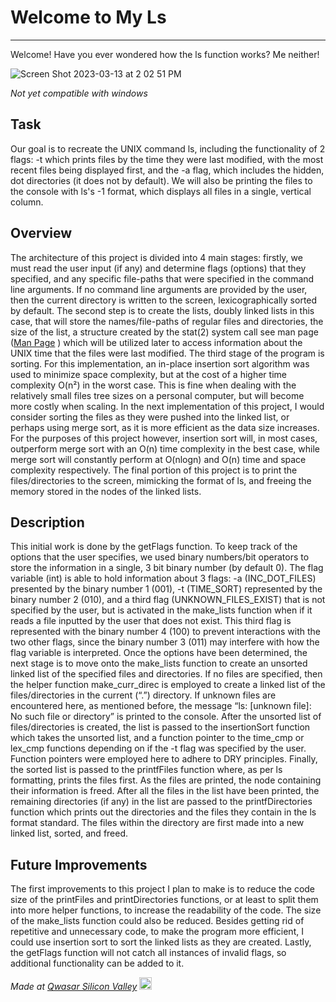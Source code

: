 # Welcome to My Ls
***
Welcome! Have you ever wondered how the ls function works? Me neither!

![Screen Shot 2023-03-13 at 2 02 51 PM](https://user-images.githubusercontent.com/73136662/224789334-317b9f8f-6dd2-42b1-aeff-89a22c3eca84.png)

*Not yet compatible with windows*

## Task
Our goal is to recreate the UNIX command ls, including the functionality of 2 flags: -t which prints files by the time they were last modified, with the most recent files being displayed first, and the -a flag, which includes the hidden, dot directories (it does not by default). We will also be printing the files to the console with ls's -1 format, which displays all files in a single, vertical column. 


## Overview
The architecture of this project is divided into 4 main stages: firstly, we must read the user input (if any) and determine flags (options) that they specified, and any specific file-paths that were specified in the command line arguments. If no command line arguments are provided by the user, then the current directory is written to the screen, lexicographically sorted by default. The second step is to create the lists, doubly linked lists in this case, that will store the names/file-paths of regular files and directories, the size of the list, a structure created by the stat(2) system call see man page ([Man Page](https://man7.org/linux/man-pages/man2/lstat.2.html#:~:text=The%20fields%20in%20the%20stat,the%20file%20type%20and%20mode) ) which will be utilized later to access information about the UNIX time that the files were last modified. The third stage of the program is sorting. For this implementation, an in-place insertion sort algorithm was used to minimize space complexity, but at the cost of a higher time complexity O(n²) in the worst case. This is fine when dealing with the relatively small files tree sizes on a personal computer, but will become more costly when scaling. In the next implementation of this project, I would consider sorting the files as they were pushed into the linked list, or perhaps using merge sort, as it is more efficient as the data size increases. For the purposes of this project however, insertion sort will, in most cases, outperform merge sort with an O(n) time complexity in the best case, while merge sort will constantly perform at O(nlogn) and O(n) time and space complexity respectively. The final portion of this project is to print the files/directories to the screen, mimicking the format of ls, and freeing the memory  stored in the nodes of the linked lists.

## Description
This initial work is done by the getFlags function. To keep track of the options that the user specifies, we used binary numbers/bit operators to store the information in a single, 3 bit binary number (by default 0). The flag variable (int) is able to hold information about 3 flags: -a (INC_DOT_FILES) presented by the binary number 1 (001), -t (TIME_SORT) represented by the binary number 2 (010), and a third flag (UNKNOWN_FILES_EXIST) that is not specified by the user, but is activated in the make_lists function when if it reads a file inputted by the user that does not exist. This third flag is represented with the binary number 4 (100) to prevent interactions with the two other flags, since the binary number 3 (011) may interfere with how the flag variable is interpreted.
Once the options have been determined, the next stage is to move onto the make_lists function to create an unsorted linked list of the specified files and directories. If no files are specified, then the helper function make_curr_direc is employed to create a linked list of the files/directories in the current (“.”) directory. If unknown files are encountered here, as mentioned before, the message “ls: [unknown file]: No such file or directory” is printed to the console. 
After the unsorted list of files/directories is created, the list is passed to the insertionSort function which takes the unsorted list, and a function pointer to the time_cmp or lex_cmp functions depending on if the -t flag was specified by the user. Function pointers were employed here to adhere to DRY principles. Finally, the sorted list is passed to the printfFiles function where, as per ls formatting, prints the files first. As the files are printed, the node containing their information is freed. After all the files in the list have been printed, the remaining directories (if any) in the list are passed to the printfDirectories function which prints out the directories and the files they contain in the ls format standard. The files within the directory are first made into a new linked list, sorted, and freed. 

## Future Improvements
The first improvements to this project I plan to make is to reduce the code size of the printFiles and printDirectories functions, or at least to split them into more helper functions, to increase the readability of the code. The size of the make_lists function could also be reduced. Besides getting rid of repetitive and unnecessary code, to make the program more efficient, I could use insertion sort to sort the linked lists as they are created. Lastly,  the getFlags function will not catch all instances of invalid flags, so additional functionality can be added to it. 


<span><i>Made at <a href='https://qwasar.io'>Qwasar Silicon Valley</a></i></span>
<span><img alt='Qwasar Silicon Valley Logo' src='https://storage.googleapis.com/qwasar-public/qwasar-logo_50x50.png' width='20px'></span>
